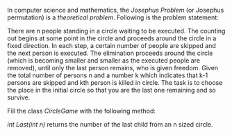 In computer science and mathematics, the *_Josephus Problem_* (or Josephus permutation) is a *theoretical problem*. Following is the problem statement:

There are n people standing in a circle waiting to be executed. The counting out begins at some point in the circle and proceeds around the circle in a fixed direction. In each step, a certain number of people are skipped and the next person is executed. The elimination proceeds around the circle (which is becoming smaller and smaller as the executed people are removed), until only the last person remains, who is given freedom. Given the total number of persons n and a number k which indicates that k-1 persons are skipped and kth person is killed in circle. The task is to choose the place in the initial circle so that you are the last one remaining and so survive.

Fill the class *CircleGame* with the following method:

*int Last(int n)* returns the number of the last child from an n sized circle.
